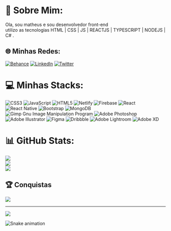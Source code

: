 # 💫 Sobre Mim:
Ola, sou matheus e sou desenvolvedor front-end<br>utilizo as tecnologias HTML | CSS | JS | REACTJS | TYPESCRIPT | NODEJS | C# .


## 🌐 Minhas Redes:
[![Behance](https://img.shields.io/badge/Behance-1769ff?logo=behance&logoColor=white)](www.behance.net/matheusnascime24) [![LinkedIn](https://img.shields.io/badge/LinkedIn-%230077B5.svg?logo=linkedin&logoColor=white)](https://www.linkedin.com/in/matheus-nascimento-031893174/) [![Twitter](https://img.shields.io/badge/Twitter-%231DA1F2.svg?logo=Twitter&logoColor=white)](https://twitter.com/puermatz) 

# 💻 Minhas Stacks:
![CSS3](https://img.shields.io/badge/css3-%231572B6.svg?style=for-the-badge&logo=css3&logoColor=white) ![JavaScript](https://img.shields.io/badge/javascript-%23323330.svg?style=for-the-badge&logo=javascript&logoColor=%23F7DF1E) ![HTML5](https://img.shields.io/badge/html5-%23E34F26.svg?style=for-the-badge&logo=html5&logoColor=white) ![Netlify](https://img.shields.io/badge/netlify-%23000000.svg?style=for-the-badge&logo=netlify&logoColor=#00C7B7) ![Firebase](https://img.shields.io/badge/firebase-%23039BE5.svg?style=for-the-badge&logo=firebase) ![React](https://img.shields.io/badge/react-%2320232a.svg?style=for-the-badge&logo=react&logoColor=%2361DAFB) ![React Native](https://img.shields.io/badge/react_native-%2320232a.svg?style=for-the-badge&logo=react&logoColor=%2361DAFB) ![Bootstrap](https://img.shields.io/badge/bootstrap-%23563D7C.svg?style=for-the-badge&logo=bootstrap&logoColor=white) ![MongoDB](https://img.shields.io/badge/MongoDB-%234ea94b.svg?style=for-the-badge&logo=mongodb&logoColor=white) ![Gimp Gnu Image Manipulation Program](https://img.shields.io/badge/Gimp-657D8B?style=for-the-badge&logo=gimp&logoColor=FFFFFF) ![Adobe Photoshop](https://img.shields.io/badge/adobephotoshop-%2331A8FF.svg?style=for-the-badge&logo=adobephotoshop&logoColor=white) ![Adobe Illustrator](https://img.shields.io/badge/adobeillustrator-%23FF9A00.svg?style=for-the-badge&logo=adobeillustrator&logoColor=white) 	![Figma](https://img.shields.io/badge/figma-%23F24E1E.svg?style=for-the-badge&logo=figma&logoColor=white) ![Dribbble](https://img.shields.io/badge/Dribbble-EA4C89?style=for-the-badge&logo=dribbble&logoColor=white) ![Adobe Lightroom](https://img.shields.io/badge/Adobe%20Lightroom-31A8FF.svg?style=for-the-badge&logo=Adobe%20Lightroom&logoColor=white) ![Adobe XD](https://img.shields.io/badge/Adobe%20XD-470137?style=for-the-badge&logo=Adobe%20XD&logoColor=#FF61F6)
# 📊 GitHub Stats:
![](https://github-readme-stats.vercel.app/api?username=reactmatz&theme=nightowl&hide_border=false&include_all_commits=true&count_private=false)<br/>
![](https://github-readme-streak-stats.herokuapp.com/?user=reactmatz&theme=nightowl&hide_border=false)<br/>
![](https://github-readme-stats.vercel.app/api/top-langs/?username=reactmatz&theme=nightowl&hide_border=false&include_all_commits=true&count_private=false&layout=compact)

## 🏆 Conquistas
![](https://github-profile-trophy.vercel.app/?username=reactmatz&theme=radical&no-frame=false&no-bg=false&margin-w=4)


---
[![](https://visitcount.itsvg.in/api?id=reactmatz&icon=2&color=1)](https://visitcount.itsvg.in)

<!-- Proudly created with GPRM ( https://gprm.itsvg.in ) -->

![Snake animation](https://github.com/reactmatz/reactmatz/blob/output/github-contribution-grid-snake.svg)
